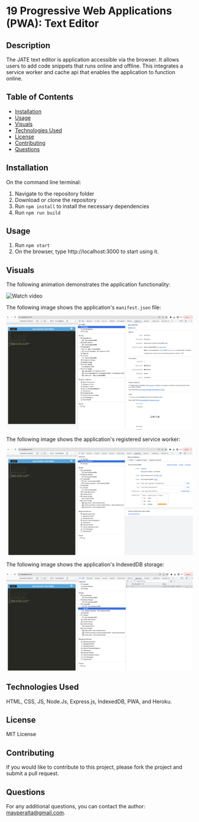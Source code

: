 # 19 Progressive Web Applications (PWA): Text Editor

## Description

The JATE text editor is application accessible via the browser. It allows users to add code snippets that runs online and offline. This integrates a service worker and cache api that enables the application to function online. 

  ## Table of Contents
  - [Installation](#installation)
  - [Usage](#usage)
  - [Visuals](#visuals)
  - [Technologies Used](#technologies-used)
  - [License](#license)
  - [Contributing](#contributing)
  - [Questions](#questions)

  ## Installation
  On the command line terminal:
  1. Navigate to the repository folder 
  2. Download or clone the repository
  3. Run `npm install` to install the necessary dependencies
  4. Run `npm run build` 

  ## Usage
  1. Run `npm start`
  2. On the browser, type http://localhost:3000 to start using it. 

  ## Visuals
  The following animation demonstrates the application functionality:

  ![Watch video](./assets/pwa-editor-final.gif)

  The following image shows the application's `manifest.json` file:

  ![Manifest](./assets/pwa-manifest.png)

  The following image shows the application's registered service worker:

  ![Service Worker](./assets/pwa-service-worker.png)

  The following image shows the application's IndexedDB storage:

  ![IndexDB Storate](./assets/pwa-storage.png)

  ## Technologies Used
  HTML, CSS, JS, Node.Js, Express.js, IndexedDB, PWA, and Heroku. 

  ## License
  MIT License

  ## Contributing
  If you would like to contribute to this project, please fork the project and submit a pull request.

  ## Questions
  For any additional questions, you can contact the author: mayperalta@gmail.com. 


